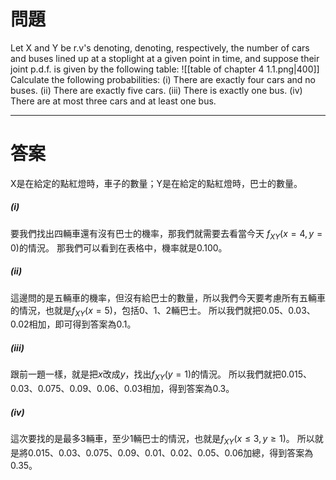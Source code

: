 # 問題
Let X and Y be r.v's denoting, denoting, respectively, the number of cars and buses
lined up at a stoplight at a given point in time, and suppose their joint p.d.f. is
given by the following table:
![[table of chapter 4 1.1.png|400]]
Calculate the following probabilities:
(i) There are exactly four cars and no buses.
(ii) There are exactly five cars.
(iii) There is exactly one bus.
(iv) There are at most three cars and at least one bus.
- - -
# 答案
X是在給定的點紅燈時，車子的數量；Y是在給定的點紅燈時，巴士的數量。
##### (i)
要我們找出四輛車還有沒有巴士的機率，那我們就需要去看當今天 $f_{XY}(x=4,y=0)$的情況。
那我們可以看到在表格中，機率就是0.100。
##### (ii)
這邊問的是五輛車的機率，但沒有給巴士的數量，所以我們今天要考慮所有五輛車的情況，也就是$f_{XY}(x=5)$，包括0、1、2輛巴士。
所以我們就把0.05、0.03、0.02相加，即可得到答案為0.1。
##### (iii)
跟前一題一樣，就是把$x$改成$y$，找出$f_{XY}(y=1)$的情況。
所以我們就把0.015、0.03、0.075、0.09、0.06、0.03相加，得到答案為0.3。
##### (iv)
這次要找的是最多3輛車，至少1輛巴士的情況，也就是$f_{XY}(x\leq3,y\geq1)$。
所以就是將0.015、0.03、0.075、0.09、0.01、0.02、0.05、0.06加總，得到答案為0.35。